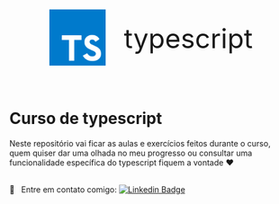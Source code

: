 <div style="display:flex;align-items:center; justify-content:center; margin-bottom: 3rem;">
<p>
  <img width="100"  src="./.github/typescript.svg"  alt="Logo typescript" />
<p>

<p align="center" style="font-size: 3rem; margin-left: 2rem;";>typescript<p>
</div>

# Curso de typescript

Neste repositório vai ficar as aulas e exercícios feitos durante o curso, quem quiser dar uma olhada no meu progresso ou consultar uma funcionalidade específica do typescript fiquem a vontade :heart:

<br/> :email: &nbsp; Entre em contato comigo: [![Linkedin Badge](https://img.shields.io/badge/-TarcísioDelmondes-blue?style=flat-square&logo=Linkedin&logoColor=white&link=https://www.linkedin.com/in/tarcisio-delmondes-892567207)](https://www.linkedin.com/in/tarcisio-delmondes-892567207)
